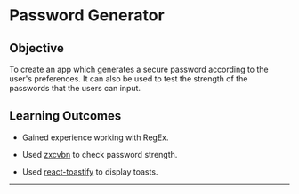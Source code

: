 # Password Generator

## Objective

To create an app which generates a secure password according to the user's preferences.
It can also be used to test the strength of the passwords that the users can input.

## Learning Outcomes

- Gained experience working with RegEx.

- Used [zxcvbn](https://github.com/dropbox/zxcvbn) to check password strength.

- Used [react-toastify](https://github.com/fkhadra/react-toastify) to display toasts.

---
